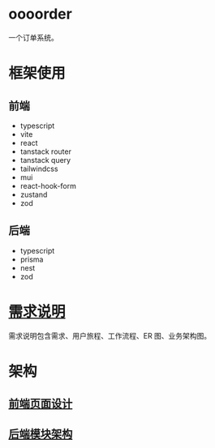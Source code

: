 # oooorder

一个订单系统。

# 框架使用

## 前端

- typescript
- vite
- react
- tanstack router
- tanstack query
- tailwindcss
- mui
- react-hook-form
- zustand
- zod

## 后端

- typescript
- prisma
- nest
- zod

# [需求说明](docs/requirements.md)

需求说明包含需求、用户旅程、工作流程、ER 图、业务架构图。

# 架构

## [前端页面设计](docs/ui.md)

## [后端模块架构](docs/server.md)